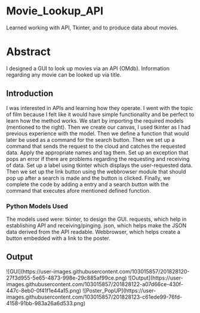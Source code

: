 # Movie_Lookup_API
Learned working with API, Tkinter, and  to produce data about movies.
<h1> Abstract </h1>
I designed a GUI to look up movies via an API (OMdb). Information regarding any movie can be looked up via title. 
<h2> Introduction </h2>
<p>I was interested in APIs and learning how they operate. I went with the topic of film because I felt like it would have simple functionality and be perfect to learn how the method works. We start by importing the required models (mentioned to the right). Then we create our canvas, I used tkinter as I had previous experience with the model. Then we define a function that would later be used as a command for the search button. Then we set up a command that sends the request to the cloud and catches the requested data. Apply the appropriate names and tag them. Set up an exception that pops an error if there are problems regarding the requesting and receiving of data. Set up a label using tkinter which displays the user-requested data. Then we set up the link button using the webbrowser module that should pop up after a search is made and the button is clicked. Finally, we complete the code by adding a entry and a search button with the command that executes afore mentioned defined function.</p>
<h3> Python Models Used </h3>
<p> The models used were:
tkinter, to design the GUI.
requests, which help in establishing API and receiving/pinging.
json, which helps make the JSON data derived from the API readable.
Webbrowser, which helps create a button embedded with a link to the poster. </p>
<h2> Output </h2>
![GUI](https://user-images.githubusercontent.com/103015857/201828120-27f3d955-5e65-4873-998e-29c885af99ce.png)
![Output](https://user-images.githubusercontent.com/103015857/201828122-a07d66ce-430f-447c-8eb0-0f41f1e44a15.png)
![Poster_PopUP](https://user-images.githubusercontent.com/103015857/201828123-c61ede99-76fd-4158-91bb-983a26a6d533.png)
